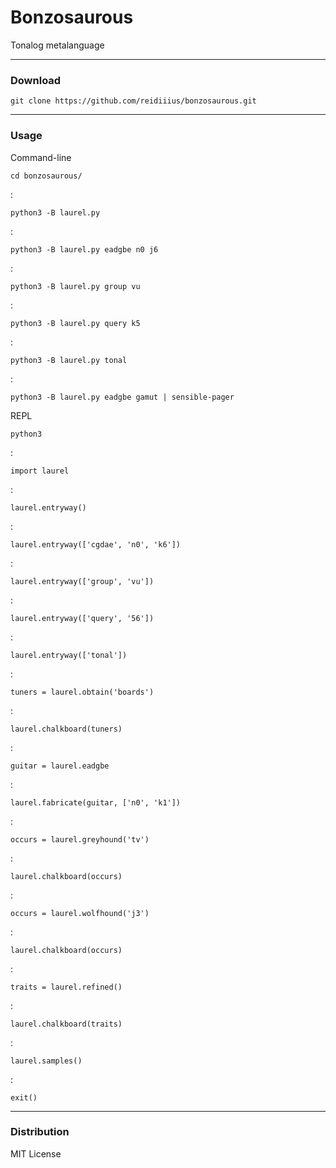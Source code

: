 # Bonzosaurous
Tonalog metalanguage

---

### Download

    git clone https://github.com/reidiiius/bonzosaurous.git

---

### Usage
Command-line

    cd bonzosaurous/

:

    python3 -B laurel.py

:

    python3 -B laurel.py eadgbe n0 j6

:

    python3 -B laurel.py group vu

:

    python3 -B laurel.py query k5

:

    python3 -B laurel.py tonal

:

    python3 -B laurel.py eadgbe gamut | sensible-pager

REPL

    python3

:

    import laurel

:

    laurel.entryway()

:

    laurel.entryway(['cgdae', 'n0', 'k6'])

:

    laurel.entryway(['group', 'vu'])

:

    laurel.entryway(['query', '56'])

:

    laurel.entryway(['tonal'])

:

    tuners = laurel.obtain('boards')

:

    laurel.chalkboard(tuners)

:

    guitar = laurel.eadgbe

:

    laurel.fabricate(guitar, ['n0', 'k1'])

:

    occurs = laurel.greyhound('tv')

:

    laurel.chalkboard(occurs)

:

    occurs = laurel.wolfhound('j3')

:

    laurel.chalkboard(occurs)

:

    traits = laurel.refined()

:

    laurel.chalkboard(traits)

:

    laurel.samples()

:

    exit()

---

### Distribution
MIT License

